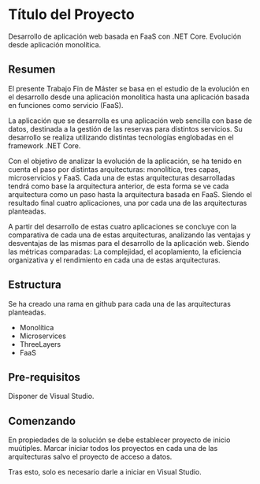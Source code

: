 # Título del Proyecto

Desarrollo de aplicación web basada en FaaS con .NET Core. Evolución desde aplicación monolítica.

## Resumen

El presente Trabajo Fin de Máster se basa en el estudio de la evolución en el desarrollo desde una aplicación monolítica hasta una aplicación basada en funciones como servicio (FaaS). 

La aplicación que se desarrolla es una aplicación web sencilla con base de datos, destinada a la gestión de las reservas para distintos servicios. Su desarrollo se realiza utilizando distintas tecnologías englobadas en el framework .NET Core.

Con el objetivo de analizar la evolución de la aplicación, se ha tenido en cuenta el paso por distintas arquitecturas: monolítica, tres capas, microservicios y FaaS. Cada una de estas arquitecturas desarrolladas tendrá como base la arquitectura anterior, de esta forma se ve cada arquitectura como un paso hasta la arquitectura basada en FaaS. Siendo el resultado final cuatro aplicaciones, una por cada una de las arquitecturas planteadas.

A partir del desarrollo de estas cuatro aplicaciones se concluye con la comparativa de cada una de estas arquitecturas, analizando las ventajas y desventajas de las mismas para el desarrollo de la aplicación web. Siendo las métricas comparadas: La complejidad, el acoplamiento, la eficiencia organizativa y el rendimiento en cada una de estas arquitecturas.

## Estructura

Se ha creado una rama en github para cada una de las arquitecturas planteadas.
 
 - Monolítica
 - Microservices
 - ThreeLayers
 - FaaS
 
## Pre-requisitos

Disponer de Visual Studio.

## Comenzando 

En propiedades de la solución se debe establecer proyecto de inicio muútiples. Marcar iniciar todos los proyectos en cada una de las arquitecturas salvo el proyecto de acceso a datos.

Tras esto, solo es necesario darle a iniciar en Visual Studio.
